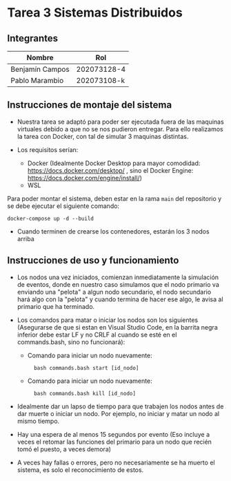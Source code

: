 # Tarea 3 Sistemas Distribuidos

## Integrantes

| Nombre           | Rol           |
|------------------|---------------|
| Benjamín Campos  | 202073128-4   |
| Pablo Marambio   | 202073108-k   |

## Instrucciones de montaje del sistema

* Nuestra tarea se adaptó para poder ser ejecutada fuera de las maquinas virtuales debido a que no se nos pudieron entregar. Para ello realizamos la tarea con Docker, con tal de simular 3 maquinas distintas.

* Los requisitos serían:

  * Docker (Idealmente Docker Desktop para mayor comodidad: https://docs.docker.com/desktop/ , sino el Docker Engine: https://docs.docker.com/engine/install/)
  * WSL

Para poder montar el sistema, deben estar en la rama `main` del repositorio y se debe ejecutar el siguiente comando:

    docker-compose up -d --build

* Cuando terminen de crearse los contenedores, estarán los 3 nodos arriba

## Instrucciones de uso y funcionamiento

* Los nodos una vez iniciados, comienzan inmediatamente la simulación de eventos, donde en nuestro caso simulamos que el nodo primario va enviando una "pelota" a algun nodo secundario, el nodo secundario hará algo con la "pelota" y cuando termina de hacer ese algo, le avisa al primario que ha terminado.

* Los comandos para matar o iniciar los nodos son los siguientes (Asegurarse de que si estan en Visual Studio Code, en la barrita negra inferior debe estar LF y no CRLF al cuando se esté en el commands.bash, sino no funcionará):

    * Comando para iniciar un nodo nuevamente: 

            bash commands.bash start [id_nodo]
    
    * Comando para iniciar un nodo nuevamente:
  
            bash commands.bash kill [id_nodo]

* Idealmente dar un lapso de tiempo para que trabajen los nodos antes de dar muerte o iniciar un nodo. Por ejemplo, no iniciar y matar un nodo al mismo tiempo.
* Hay una espera de al menos 15 segundos por evento (Eso incluye a veces el retomar las funciones del primario para un nodo que recién tomó el puesto, a veces demora)
* A veces hay fallas o errores, pero no necesariamente se ha muerto el sistema, es solo el reconocimiento de estos.